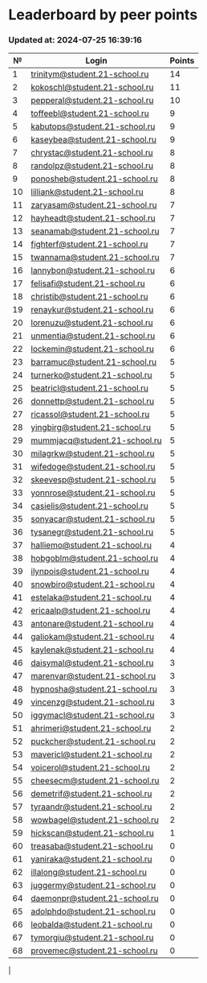# Leaderboard by peer points

### Updated at: 2024-07-25 16:39:16

| № | Login | Points |
|---|-------|--------|
|1|trinitym@student.21-school.ru|14|
|2|kokoschl@student.21-school.ru|11|
|3|pepperal@student.21-school.ru|10|
|4|toffeebl@student.21-school.ru|9|
|5|kabutops@student.21-school.ru|9|
|6|kaseybea@student.21-school.ru|9|
|7|chrystac@student.21-school.ru|8|
|8|randolpz@student.21-school.ru|8|
|9|ponosheb@student.21-school.ru|8|
|10|lilliank@student.21-school.ru|8|
|11|zaryasam@student.21-school.ru|7|
|12|hayheadt@student.21-school.ru|7|
|13|seanamab@student.21-school.ru|7|
|14|fighterf@student.21-school.ru|7|
|15|twannama@student.21-school.ru|7|
|16|lannybon@student.21-school.ru|6|
|17|felisafi@student.21-school.ru|6|
|18|christib@student.21-school.ru|6|
|19|renaykur@student.21-school.ru|6|
|20|lorenuzu@student.21-school.ru|6|
|21|unmentia@student.21-school.ru|6|
|22|lockemin@student.21-school.ru|6|
|23|barramuc@student.21-school.ru|5|
|24|turnerko@student.21-school.ru|5|
|25|beatricl@student.21-school.ru|5|
|26|donnettp@student.21-school.ru|5|
|27|ricassol@student.21-school.ru|5|
|28|yingbirg@student.21-school.ru|5|
|29|mummjacq@student.21-school.ru|5|
|30|milagrkw@student.21-school.ru|5|
|31|wifedoge@student.21-school.ru|5|
|32|skeevesp@student.21-school.ru|5|
|33|yonnrose@student.21-school.ru|5|
|34|casielis@student.21-school.ru|5|
|35|sonyacar@student.21-school.ru|5|
|36|tysanegr@student.21-school.ru|5|
|37|halliemo@student.21-school.ru|4|
|38|hobgoblm@student.21-school.ru|4|
|39|ilynpois@student.21-school.ru|4|
|40|snowbiro@student.21-school.ru|4|
|41|estelaka@student.21-school.ru|4|
|42|ericaalp@student.21-school.ru|4|
|43|antonare@student.21-school.ru|4|
|44|galiokam@student.21-school.ru|4|
|45|kaylenak@student.21-school.ru|4|
|46|daisymal@student.21-school.ru|3|
|47|marenvar@student.21-school.ru|3|
|48|hypnosha@student.21-school.ru|3|
|49|vincenzg@student.21-school.ru|3|
|50|iggymacl@student.21-school.ru|3|
|51|ahrimeri@student.21-school.ru|2|
|52|puckcher@student.21-school.ru|2|
|53|mavericl@student.21-school.ru|2|
|54|voicerol@student.21-school.ru|2|
|55|cheesecm@student.21-school.ru|2|
|56|demetrif@student.21-school.ru|2|
|57|tyraandr@student.21-school.ru|2|
|58|wowbagel@student.21-school.ru|2|
|59|hickscan@student.21-school.ru|1|
|60|treasaba@student.21-school.ru|0|
|61|yaniraka@student.21-school.ru|0|
|62|illalong@student.21-school.ru|0|
|63|juggermy@student.21-school.ru|0|
|64|daemonpr@student.21-school.ru|0|
|65|adolphdo@student.21-school.ru|0|
|66|leobalda@student.21-school.ru|0|
|67|tymorgiu@student.21-school.ru|0|
|68|provemec@student.21-school.ru|0|
|
